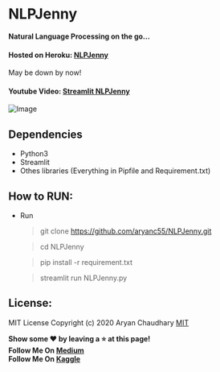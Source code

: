 # NLPJenny

**Natural Language Processing on the go...**

#### Hosted on Heroku: [NLPJenny](https://nlpjenny.herokuapp.com/)
May be down by now!

#### Youtube Video: [Streamlit NLPJenny](https://youtu.be/XGpYs5mbgQ8)

![Image]('')



## Dependencies
- Python3
- Streamlit
- Othes libraries (Everything in Pipfile and Requirement.txt)

## How to RUN:
- Run 
   > git clone https://github.com/aryanc55/NLPJenny.git
   
   > cd NLPJenny
   
   > pip install -r requirement.txt
   
   > streamlit run NLPJenny.py


## License:
MIT License
Copyright (c) 2020 Aryan Chaudhary
[MIT](LICENSE)

**Show some :heart: by leaving a :star: at this page!**  </br>
**Follow Me On [Medium](https://medium.com/@aryanc55)** </br>
**Follow Me On [Kaggle](https://www.kaggle.com/aryanc55)** </br>
 
